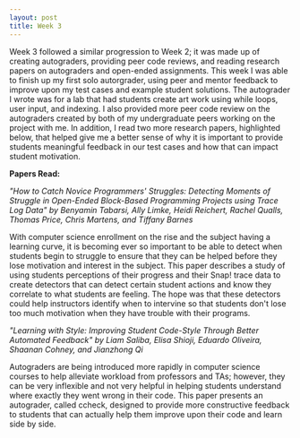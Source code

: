 ```yaml
---
layout: post
title: Week 3
---
```


Week 3 followed a similar progression to Week 2; it was made up of creating autograders, providing peer code reviews, and reading research papers on autograders and open-ended assignments. This week I was able to finish up my first solo autorgrader, using peer and mentor feedback to improve upon my test cases and example student solutions. The autograder I wrote was for a lab that had students create art work using while loops, user input, and indexing. I also provided more peer code review on the autograders created by both of my undergraduate peers working on the project with me. In addition, I read two more research papers, highlighted below, that helped give me a better sense of why it is important to provide students meaningful feedback in our test cases and how that can impact student motivation. 


**Papers Read:**

*"How to Catch Novice Programmers' Struggles: Detecting Moments of Struggle in Open-Ended Block-Based Programming Projects using Trace Log Data" by Benyamin Tabarsi, Ally Limke, Heidi Reichert, Rachel Qualls, Thomas Price, Chris Martens, and Tiffany Barnes*

With computer science enrollment on the rise and the subject having a learning curve, it is becoming ever so important to be able to detect when students begin to struggle to ensure that they can be helped before they lose motivation and interest in the subject. This paper describes a study of using students perceptions of their progress and their Snap! trace data to create detectors that can detect certain student actions and know they correlate to what students are feeling. The hope was that these detectors could help instructors identify when to intervine so that students don't lose too much motivation when they have trouble with their programs.

*"Learning with Style: Improving Student Code-Style Through Better Automated Feedback" by Liam Saliba, Elisa Shioji, Eduardo Oliveira, Shaanan Cohney, and Jianzhong Qi*

Autograders are being introduced more rapidly in computer science courses to help alleviate workload from professors and TAs; however, they can be very inflexible and not very helpful in helping students understand where exactly they went wrong in their code. This paper presents an autograder, called ccheck, designed to provide more constructive feedback to students that can actually help them improve upon their code and learn side by side.

